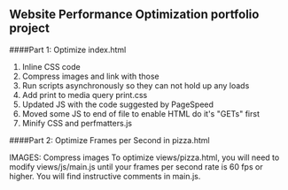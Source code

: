 ## Website Performance Optimization portfolio project



 

####Part 1: Optimize  index.html

1. Inline CSS code
1. Compress images and link with those
2. Run scripts asynchronously so they can not hold up any loads
3. Add print to media query  print.css
4. Updated JS with the code suggested by PageSpeed
5. Moved some JS to end of file to enable HTML do it's "GETs" first
6. Minify CSS and perfmatters.js


####Part 2: Optimize Frames per Second in pizza.html


IMAGES:
Compress images
To optimize views/pizza.html, you will need to modify views/js/main.js until your frames per second rate is 60 fps or higher. You will find instructive comments in main.js.



